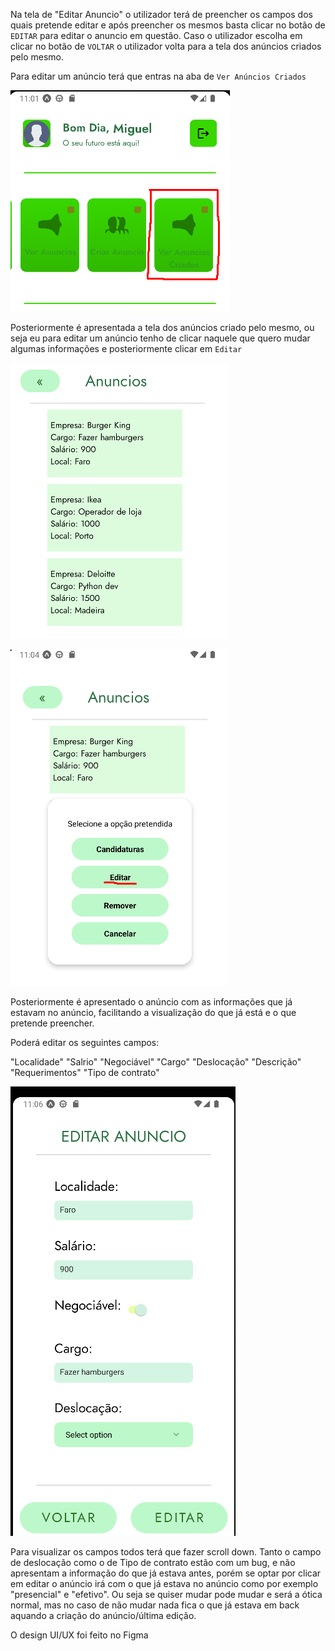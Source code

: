 Na tela de "Editar Anuncio" o utilizador terá de preencher os campos dos quais pretende editar e após preencher os mesmos basta clicar no botão de `EDITAR` para editar o anuncio em questão. Caso o utilizador escolha em clicar no botão de `VOLTAR` o utilizador volta para a tela dos anúncios criados pelo mesmo.

Para editar um anúncio terá que entras na aba de `Ver Anúncios Criados` 

![image.png](../../../.attachments/image-5070f52d-af01-45ac-82f1-939fedcfd285.png)

Posteriormente é apresentada a tela dos anúncios criado pelo mesmo, ou seja eu para editar um anúncio tenho de clicar naquele que quero mudar algumas informações e posteriormente clicar em `Editar`

![image.png](../../../.attachments/image-60960e56-b128-4765-9e3f-a2d1d087a9ca.png)

![image.png](../../../.attachments/image-4b80961a-6abc-4ce2-9b27-e691df2a08e5.png)

Posteriormente é apresentado o anúncio com as informações que já estavam no anúncio, facilitando a visualização do que já está e o que pretende preencher.


Poderá editar os seguintes campos:

"Localidade"
"Salrio"
"Negociável"
"Cargo"
"Deslocação"
"Descrição"
"Requerimentos"
"Tipo de contrato"

![image.png](../../../.attachments/image-d011fce2-cdee-4feb-bc4c-b4cf0f732f6a.png)

Para visualizar os campos todos terá que fazer scroll down.
Tanto o campo de deslocação como o de Tipo de contrato estão com um bug, e não apresentam a informação do que já estava antes, porém se optar por clicar em editar o anúncio irá com o que já estava no anúncio como por exemplo "presencial" e "efetivo". Ou seja se quiser mudar pode mudar e será a ótica normal, mas no caso de não mudar nada fica o que já estava em back aquando a criação do anúncio/última edição.

O design UI/UX foi feito no Figma